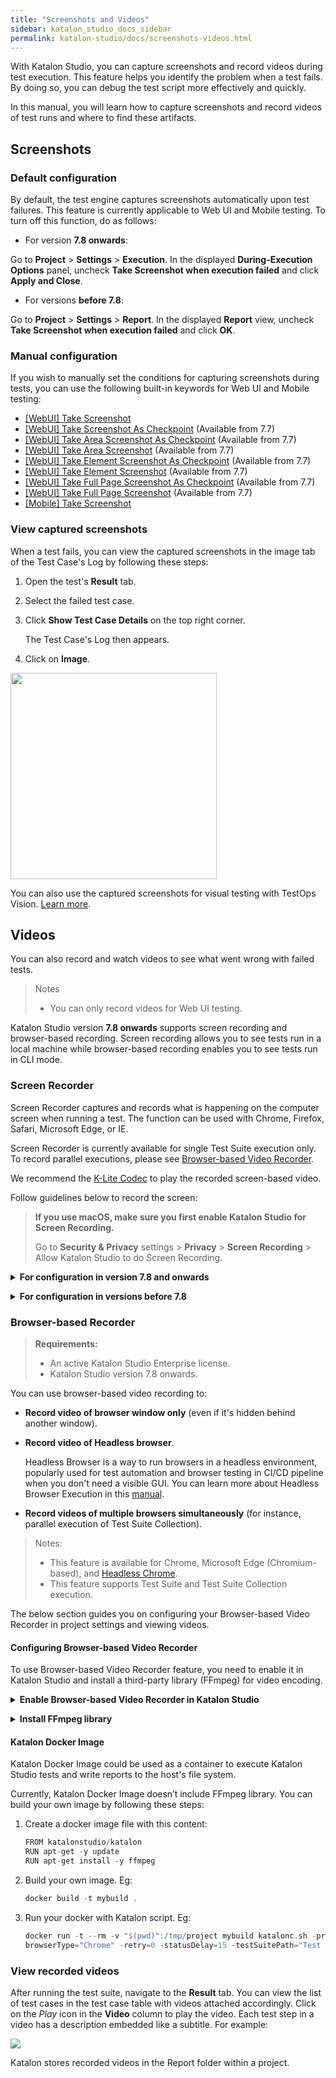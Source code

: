 ```yaml
---
title: "Screenshots and Videos"
sidebar: katalon_studio_docs_sidebar
permalink: katalon-studio/docs/screenshots-videos.html
---
```


With Katalon Studio, you can capture screenshots and record videos during test execution. This feature helps you identify the problem when a test fails. By doing so, you can debug the test script more effectively and quickly.

In this manual, you will learn how to capture screenshots and record videos of test runs and where to find these artifacts.

## Screenshots

### Default configuration

By default, the test engine captures screenshots automatically upon test failures. This feature is currently applicable to Web UI and Mobile testing. To turn off this function, do as follows:

* For version **7.8 onwards**:

Go to **Project** > **Settings** > **Execution**. In the displayed **During-Execution Options** panel, uncheck **Take Screenshot when execution failed** and click **Apply and Close**.

* For versions **before 7.8**:

Go to **Project** > **Settings** > **Report**. In the displayed **Report** view, uncheck **Take Screenshot when execution failed** and click **OK**.

### Manual configuration

If you wish to manually set the conditions for capturing screenshots during tests, you can use the following built-in keywords for Web UI and Mobile testing:

* [[WebUI] Take Screenshot](https://docs.katalon.com/katalon-studio/docs/webui-take-screenshot.html)
* [[WebUI] Take Screenshot As Checkpoint](https://docs.katalon.com/katalon-studio/docs/webui-take-screenshot-as-checkpoint.html) (Available from 7.7)
* [[WebUI] Take Area Screenshot As Checkpoint](https://docs.katalon.com/katalon-studio/docs/webui-take-area-screenshot-as-checkpoint.html) (Available from 7.7)
* [[WebUI] Take Area Screenshot](https://docs.katalon.com/katalon-studio/docs/webui-take-area-screenshot.html) (Available from 7.7)
* [[WebUI] Take Element Screenshot As Checkpoint](https://docs.katalon.com/katalon-studio/docs/webui-take-element-screenshot-as-checkpoint.html) (Available from 7.7)
* [[WebUI] Take Element Screenshot](https://docs.katalon.com/katalon-studio/docs/webui-take-element-screenshot.html) (Available from 7.7)
* [[WebUI] Take Full Page Screenshot As Checkpoint](https://docs.katalon.com/katalon-studio/docs/webui-take-fullpage-screenshot-as-checkpoint.html) (Available from 7.7)
* [[WebUI] Take Full Page Screenshot](https://docs.katalon.com/katalon-studio/docs/webui-take-fullpage-screenshot.html) (Available from 7.7)
* [[Mobile] Take Screenshot](https://docs.katalon.com/katalon-studio/docs/mobile-take-screenshot.html)

### View captured screenshots

 When a test fails, you can view the captured screenshots in the image tab of the Test Case's Log by following these steps:

1. Open the test's **Result** tab.
2. Select the failed test case.
3. Click **Show Test Case Details** on the top right corner.

    The Test Case's Log then appears.
4. Click on **Image**.

<img src="https://github.com/katalon-studio/docs-images/raw/master/katalon-studio/docs/screenshots-videos/log-image.png" height=330>

You can also use the captured screenshots for visual testing with TestOps Vision. [Learn more](https://forum.katalon.com/t/update-with-katalon-studio-7-7-early-release-of-katalon-testops-visual-testing-image-comparison/45557).

## Videos

You can also record and watch videos to see what went wrong with failed tests.  

> Notes
> * You can only record videos for Web UI testing.

Katalon Studio version **7.8 onwards** supports screen recording and browser-based recording. Screen recording allows you to see tests run in a local machine while browser-based recording enables you to see tests run in CLI mode.

### Screen Recorder

Screen Recorder captures and records what is happening on the computer screen when running a test. The function can be used with Chrome, Firefox, Safari, Microsoft Edge, or IE.

Screen Recorder is currently available for single Test Suite execution only.  To record parallel executions, please see [Browser-based Video Recorder](https://docs.katalon.com/katalon-studio/docs/screenshots-videos.html#browser-based-video-recorder).

We recommend the [K-Lite Codec](https://www.codecguide.com/download_kl.htm) to play the recorded screen-based video.

Follow guidelines below to record the screen:

> **If you use macOS, make sure you first enable Katalon Studio for Screen Recording.**
>
> Go to **Security & Privacy** settings > **Privacy** > **Screen Recording** > Allow Katalon Studio to do Screen Recording.



**<details><summary>For configuration in version 7.8 and onwards</summary>**

1. Go to **Project** > **Settings** > **Execution** to open the **Execution** view.
2. In the **During-Execution Options** panel, enable Video Recorder by checking **Record Video during execution**.
   
   By default, **Browser-based Recorder** for **failed Test Cases only** is selected.

3. Select **Screen Recorder** and specify Video settings based on your preferences. 

   We recommend AVI (`.avi`) format and low quality to save disk space. The higher the video quality is, the bigger the file size is.

* **Video format**: AVI (`.avi`) or MOV (`.mov`)
* **Video quality**: Low; Medium or High

4. Click **Apply and Close**.

</details>

**<details><summary>For configuration in versions before 7.8</summary>**

1. After creating a test suite in Katalon Studio, go to **Project** > **Settings** > **Report** to open the **Report** view.

   ![](https://github.com/katalon-studio/docs-images/raw/master/katalon-studio/docs/video-capturing/image2017-8-25-143A243A12.png)  

2. Check **Enable Video Recorder during execution** option. 

   By default, Katalon Studio only captures **Failed** test cases. However, you can decide to either capture the **Passed** or **Failed** test cases, or both.  

    ![](https://github.com/katalon-studio/docs-images/raw/master/katalon-studio/docs/video-capturing/image2017-8-25-153A43A45.png)  

3. Specify Video settings based on your preferences. 
   
   We recommend AVI (`.avi`) format and low quality to save disk space. The higher the video quality is, the bigger the file size is.

* **Video format**: AVI (`.avi`) or MOV (`.mov`)
* **Video quality**: Low; Medium or High

4. Click **OK**

</details>

### Browser-based Recorder

> **Requirements:**
>
> * An active Katalon Studio Enterprise license.
> * Katalon Studio version 7.8 onwards.

You can use browser-based video recording to:  

* **Record video of browser window only** (even if it's hidden behind another window).
* **Record video of Headless browser**.

   Headless Browser is a way to run browsers in a headless environment, popularly used for test automation and browser testing in CI/CD pipeline when you don't need a visible GUI. You can learn more about Headless Browser Execution in this [manual](https://docs.katalon.com/katalon-studio/docs/headless-browsers-execution.html).

* **Record videos of multiple browsers simultaneously** (for instance, parallel execution of Test Suite Collection).

> Notes:
> * This feature is available for Chrome, Microsoft Edge (Chromium-based), and [Headless Chrome](https://developers.google.com/web/updates/2017/04/headless-chrome). 
> * This feature supports Test Suite and Test Suite Collection execution.

The below section guides you on configuring your Browser-based Video Recorder in project settings and viewing videos.

#### Configuring Browser-based Video Recorder

To use Browser-based Video Recorder feature, you need to enable it in Katalon Studio and install a third-party library (FFmpeg) for video encoding.

**<details><summary>Enable Browser-based Video Recorder in Katalon Studio</summary>**

1. Go to **Project** > **Settings** > **Execution** to open the Execution view.
2. In the **During Execution Options** panel, enable Video Recorder by checking **Record Video during execution**.

   > The Browser-based Video  Recorder function only records failed test cases by default.

3. Set a window size of 1500x1000 for the browser you record in Project Settings.

* Go to **Project** > **Settings** > **Desired Capabilities** > **Web UI**. Select **Chrome** or **Chrome Headless** or **Edge Chromium**.

   <img src="https://github.com/katalon-studio/docs-images/raw/master/katalon-studio/docs/screenshots-videos/browser-size.png">

   > Learn more about how to set [Desired Capabilities for Web UI](https://docs.katalon.com/katalon-studio/docs/introduction-to-desired-capabilities.html#chromechrome-headless)

4. Click **Apply and Close**.

</details>

**<details><summary>Install FFmpeg library</summary>**

To install the FFmpeg library,

**<details><summary>For Windows</summary>**

1. Go to the [FFmpeg download web page](https://ffmpeg.org/download.html).
2. Download the package which is appropriate for your operating system.
3. Add the path to the FFmpeg executable file to your PATH environment variable.
4. Reactivate Katalon Studio for this installation to take effect.

</details>

**<details><summary>For macOS</summary>**

* Install FFmpeg via Homebrew with `$ brew install ffmpeg`,

   OR
* Install it manually:

1. Go to the [FFmpeg download web page](https://ffmpeg.org/download.html).
2. Download the package which is appropriate for your operating system.
3. Add the path to the `.../ffmpeg/bin` folder to the `/etc/paths` file.

</details>

**<details><summary>For Linux</summary>**

* Use the following command: `sudo apt-get install ffmpeg`,

   OR

* Install it manually:

1. Go to the [FFmpeg download web page](https://ffmpeg.org/download.html).
2. Download the package which is appropriate for your operating system.
3. Add the path to the `.../ffmpeg/bin` folder to the `/etc/environment` file.

</details>

</details>

#### Katalon Docker Image

Katalon Docker Image could be used as a container to execute Katalon Studio tests and write reports to the host's file system.

Currently, Katalon Docker Image doesn’t include FFmpeg library. You can build your own image by following these steps:

1. Create a docker image file with this content:

   ```groovy
   FROM katalonstudio/katalon
   RUN apt-get -y update
   RUN apt-get install -y ffmpeg
   ```

2. Build your own image. Eg:

   ```groovy
   docker build -t mybuild .
   ```

3. Run your docker with Katalon script. Eg:

   ```groovy
   docker run -t --rm -v "$(pwd)":/tmp/project mybuild katalonc.sh -projectPath=/tmp/project - 
   browserType="Chrome" -retry=0 -statusDelay=15 -testSuitePath="Test Suites/TS_RegressionTest"
   ```

### View recorded videos

After running the test suite, navigate to the **Result** tab. You can view the list of test cases in the test case table with videos attached accordingly. Click on the *Play* icon in the **Video** column to play the video. Each test step in a video has a description embedded like a subtitle. For example:

![](https://github.com/katalon-studio/docs-images/raw/master/katalon-studio/docs/video-capturing/image2017-8-25-153A353A13.png)

Katalon stores recorded videos in the Report folder within a project.
